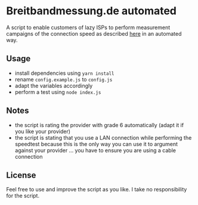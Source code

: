 # Breitbandmessung.de automated

A script to enable customers of lazy ISPs to perform measurement campaigns of the connection speed as described [here](https://www.bundesnetzagentur.de/DE/Sachgebiete/Telekommunikation/Verbraucher/Breitbandmessung/Breitbandmessung-node.html) in an automated way.

## Usage

-   install dependencies using `yarn install`
-   rename `config.example.js` to `config.js`
-   adapt the variables accordingly
-   perform a test using `node index.js`

## Notes

-   the script is rating the provider with grade 6 automatically (adapt it if you like your provider)
-   the script is stating that you use a LAN connection while performing the speedtest because this is the only way you can use it to argument against your provider ... you have to ensure you are using a cable connection

## License

Feel free to use and improve the script as you like. I take no responsibility for the script.
